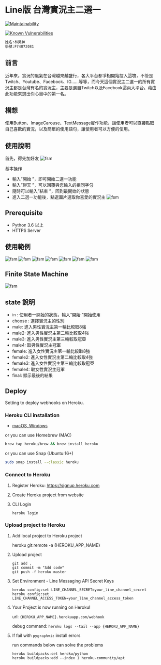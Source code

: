 # Line版 台灣實況主二選一

[![Maintainability](https://api.codeclimate.com/v1/badges/dc7fa47fcd809b99d087/maintainability)](https://codeclimate.com/github/NCKU-CCS/TOC-Project-2020/maintainability)

[![Known Vulnerabilities](https://snyk.io/test/github/NCKU-CCS/TOC-Project-2020/badge.svg)](https://snyk.io/test/github/NCKU-CCS/TOC-Project-2020)

```sh
姓名:林昊紳
學號:F74072081
```

## 前言
近年來，實況的風氣在台灣越來越盛行，各大平台都爭相開始投入這塊，不管是Twitch、Youtube、Facebook、IG……等等，而今天這個實況主二選一的所有實況主都是台灣有名的實況主，主要是選自Twitch以及Facebook這兩大平台。藉由此功能來選出你心目中的第一名。

## 構想
使用Button、ImageCarouse、TextMessage實作功能，讓使用者可以直接點取自己喜歡的實況，以及簡單的使用語句，讓使用者可以方便的使用。

## 使用說明
首先，得先加好友
![fsm](./img/QRcode.jpg)

基本操作
* 輸入”開始 ”，即可開始二選一功能
* 輸入”聊天 ”，可以回覆與您輸入的相同字句
* 隨時可以輸入”結束 ”，回到最開始的狀態
* 進入二選一功能後，點選圖片選取你喜愛的實況主
![fsm](./img/ex1.jpg)

## Prerequisite
* Python 3.6 以上
* HTTPS Server

## 使用範例
![fsm](./img/introduce.jpg)
![fsm](./img/choose_sexual.jpg)
![fsm](./img/choose_one.jpg)
![fsm](./img/final_result.jpg)
![fsm](./img/fsm_function.jpg)
![fsm](./img/chat_function.jpg)
![fsm](./img/leave_chat.jpg)

## Finite State Machine
![fsm](./img/fsm.jpg)

## state 說明
* in : 使用者一開始的狀態，輸入”開始 ”開始使用
* choose : 選擇實況主的性別
* male: 進入男性實況主第一輪比較取8強
* male2: 進入男性實況主第二輪比較取4強
* male3: 進入男性實況主第三輪較取冠亞
* male4: 取男性實況主冠軍
* female: 進入女性實況主第一輪比較取8強
* female2: 進入女性實況主第二輪比較取4強
* female3: 進入女性實況主第三輪比較取冠亞
* female4: 取女性實況主冠軍
* final: 顯示最後的結果

## Deploy
Setting to deploy webhooks on Heroku.

### Heroku CLI installation

* [macOS, Windows](https://devcenter.heroku.com/articles/heroku-cli)

or you can use Homebrew (MAC)
```sh
brew tap heroku/brew && brew install heroku
```

or you can use Snap (Ubuntu 16+)
```sh
sudo snap install --classic heroku
```

### Connect to Heroku

1. Register Heroku: https://signup.heroku.com

2. Create Heroku project from website

3. CLI Login

	`heroku login`

### Upload project to Heroku

1. Add local project to Heroku project

	heroku git:remote -a {HEROKU_APP_NAME}

2. Upload project

	```
	git add .
	git commit -m "Add code"
	git push -f heroku master
	```

3. Set Environment - Line Messaging API Secret Keys

	```
	heroku config:set LINE_CHANNEL_SECRET=your_line_channel_secret
	heroku config:set LINE_CHANNEL_ACCESS_TOKEN=your_line_channel_access_token
	```

4. Your Project is now running on Heroku!

	url: `{HEROKU_APP_NAME}.herokuapp.com/webhook`

	debug command: `heroku logs --tail --app {HEROKU_APP_NAME}`

5. If fail with `pygraphviz` install errors

	run commands below can solve the problems
	```
	heroku buildpacks:set heroku/python
	heroku buildpacks:add --index 1 heroku-community/apt
	```
